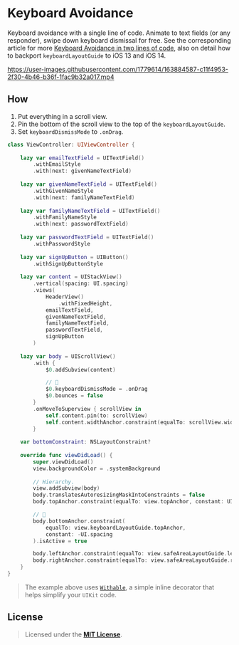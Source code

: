 # Keyboard Avoidance

Keyboard avoidance with a single line of code. Animate to text fields (or any responder), swipe down keyboard dismissal for free. See the corresponding article for more [Keyboard Avoidance in two lines of code], also on detail how to backport `keyboardLayoutGuide` to iOS 13 and iOS 14.

https://user-images.githubusercontent.com/1779614/163884587-c11f4953-2f30-4b46-b36f-1fac9b32a017.mp4

## How

1. Put everything in a scroll view.
2. Pin the bottom of the scroll view to the top of the `keyboardLayoutGuide`.
3. Set `keyboardDismissMode` to `.onDrag`.

```Swift
class ViewController: UIViewController {
    
    lazy var emailTextField = UITextField()
        .withEmailStyle
        .with(next: givenNameTextField)
    
    lazy var givenNameTextField = UITextField()
        .withGivenNameStyle
        .with(next: familyNameTextField)
    
    lazy var familyNameTextField = UITextField()
        .withFamilyNameStyle
        .with(next: passwordTextField)
    
    lazy var passwordTextField = UITextField()
        .withPasswordStyle
    
    lazy var signUpButton = UIButton()
        .withSignUpButtonStyle
    
    lazy var content = UIStackView()
        .vertical(spacing: UI.spacing)
        .views(
            HeaderView()
                .withFixedHeight,
            emailTextField,
            givenNameTextField,
            familyNameTextField,
            passwordTextField,
            signUpButton
        )
    
    lazy var body = UIScrollView()
        .with {
            $0.addSubview(content)

            // 💎
            $0.keyboardDismissMode = .onDrag
            $0.bounces = false
        }
        .onMoveToSuperview { scrollView in
            self.content.pin(to: scrollView)
            self.content.widthAnchor.constraint(equalTo: scrollView.widthAnchor).isActive = true
        }
    
    var bottomConstraint: NSLayoutConstraint?
    
    override func viewDidLoad() {
        super.viewDidLoad()
        view.backgroundColor = .systemBackground
        
        // Hierarchy.
        view.addSubview(body)
        body.translatesAutoresizingMaskIntoConstraints = false
        body.topAnchor.constraint(equalTo: view.topAnchor, constant: UI.padding).isActive = true

        // 💎
        body.bottomAnchor.constraint(
            equalTo: view.keyboardLayoutGuide.topAnchor,
            constant: -UI.spacing
        ).isActive = true

        body.leftAnchor.constraint(equalTo: view.safeAreaLayoutGuide.leftAnchor, constant: UI.spacing).isActive = true
        body.rightAnchor.constraint(equalTo: view.safeAreaLayoutGuide.rightAnchor, constant: -UI.spacing).isActive = true
    }
}
```

> The example above uses [`Withable`], a simple inline decorator that helps simplify your `UIKit` code.


## License

> Licensed under the [**MIT License**](https://en.wikipedia.org/wiki/MIT_License).


[Keyboard Avoidance in two lines of code]: https://blog.eppz.eu/keyboard-avoidance/
[`Withable`]: https://github.com/Geri-Borbas/iOS.Package.Withable
